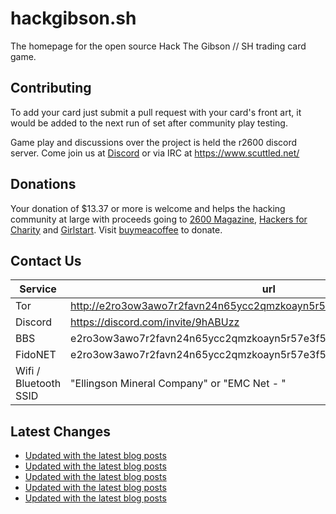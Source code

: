 # hackgibson.sh
The homepage for the open source Hack The Gibson // SH trading card game.


## Contributing

To add your card just submit a pull request with your card's front art, it would be added to the next run of set after community play testing.

Game play and discussions over the project is held the r2600 discord server. Come join us at [Discord](https://discord.com/invite/9hABUzz) or via IRC at https://www.scuttled.net/


## Donations

Your donation of $13.37 or more is welcome and helps the hacking community at large with proceeds going to [2600 Magazine](https://2600.com/), [Hackers for Charity](https://hackersforcharity.org) and [Girlstart](https://girlstart.org).  Visit [buymeacoffee](https://www.buymeacoffee.com/hackgibson.sh) to donate.


## Contact Us

Service | url
-|-
Tor | http://e2ro3ow3awo7r2favn24n65ycc2qmzkoayn5r57e3f56nvjwdcgg32ad.onion
Discord | https://discord.com/invite/9hABUzz
BBS | e2ro3ow3awo7r2favn24n65ycc2qmzkoayn5r57e3f56nvjwdcgg32ad.onion:23
FidoNET | e2ro3ow3awo7r2favn24n65ycc2qmzkoayn5r57e3f56nvjwdcgg32ad.onion:24554
Wifi / Bluetooth SSID | "Ellingson Mineral Company" or "EMC Net - <fidonet address>"

## Latest Changes
<!-- BLOG-POST-LIST:START -->
- [Updated with the latest blog posts](https://github.com/DFW2600/hackgibson.sh/commit/cce36b024b44b7f44f725b15064cbc29c6153183)
- [Updated with the latest blog posts](https://github.com/DFW2600/hackgibson.sh/commit/0ccc14f872f31061828102f6b1aef3d87bf040bc)
- [Updated with the latest blog posts](https://github.com/DFW2600/hackgibson.sh/commit/0064bff1a3220965f2a4dd00db6fc57ebc4cc8ef)
- [Updated with the latest blog posts](https://github.com/DFW2600/hackgibson.sh/commit/ceeee09181be2eff5f4d591bfa7fafd8368fdd18)
- [Updated with the latest blog posts](https://github.com/DFW2600/hackgibson.sh/commit/aa2251e63c71f12e2f6391480772512f7a5a8ba7)
<!-- BLOG-POST-LIST:END -->
